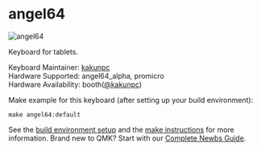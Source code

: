 # angel64

![angel64](https://i.gyazo.com/6e2ea6c58d3253c496dc0518f2641ff9.jpg)

Keyboard for tablets.

Keyboard Maintainer: [kakunpc](https://github.com/kakunpc)  
Hardware Supported: angel64_alpha, promicro  
Hardware Availability: booth([@kakunpc](https://kakunpc.booth.pm/))

Make example for this keyboard (after setting up your build environment):

    make angel64:default

See the [build environment setup](https://docs.qmk.fm/#/getting_started_build_tools) and the [make instructions](https://docs.qmk.fm/#/getting_started_make_guide) for more information. Brand new to QMK? Start with our [Complete Newbs Guide](https://docs.qmk.fm/#/newbs).
